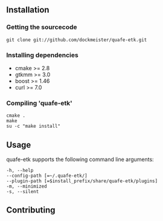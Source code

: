 Installation
-----------

### Getting the sourcecode
  
    git clone git://github.com/dockmeister/quafe-etk.git

### Installing dependencies

* cmake >= 2.8
* gtkmm >= 3.0
* boost >= 1.46
* curl >= 7.0

### Compiling 'quafe-etk'
    cmake .
    make
    su -c "make install"

Usage
-----
quafe-etk supports the following command line arguments:

    -h, --help
    --config-path [=~/.quafe-etk/]
    --plugin-path [=$install_prefix/share/quafe-etk/plugins]
    -m, --minimized
    -s, --silent

Contributing
------------
